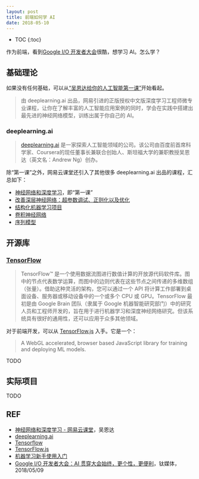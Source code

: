 ```yaml
---
layout: post
title: 前端如何学 AI
date: 2018-05-10
---
```


* TOC
{:toc}

作为前端，看到[Google I/O 开发者大会][tmt-io18]很酷，想学习 AI。怎么学？

## 基础理论

如果没有任何基础，可以从[“吴恩达给你的人工智能第一课”][deeplearning]开始看起。

> 由 deeplearning.ai 出品，网易引进的正版授权中文版深度学习工程师微专业课程，让你在了解丰富的人工智能应用案例的同时，学会在实践中搭建出最先进的神经网络模型，训练出属于你自己的 AI。

### deeplearning.ai

> [deeplearning.ai][dl] 是一家探索人工智能领域的公司。该公司由百度前首席科学家、Coursera的现任董事长兼联合创始人、斯坦福大学的兼职教授吴恩达（英文名：Andrew Ng）创办。

除“第一课”之外，网易云课堂还引入了其他很多 deeplearning.ai 出品的课程，汇总如下：

- [神经网络和深度学习][deeplearning]，即“第一课”
- [改善深层神经网络：超参数调试、正则化以及优化](https://mooc.study.163.com/course/2001281003#/info)
- [结构化机器学习项目](https://mooc.study.163.com/course/2001280004#/info)
- [卷积神经网络](https://mooc.study.163.com/course/2001281004#/info)
- [序列模型](https://mooc.study.163.com/course/2001280005#/info)

## 开源库

### [TensorFlow][tensorflow]

> TensorFlow&trade; 是一个使用数据流图进行数值计算的开放源代码软件库。图中的节点代表数学运算，而图中的边则代表在这些节点之间传递的多维数组（张量）。借助这种灵活的架构，您可以通过一个 API 将计算工作部署到桌面设备、服务器或移动设备中的一个或多个 CPU 或 GPU。TensorFlow 最初是由 Google Brain 团队（隶属于 Google 机器智能研究部门）中的研究人员和工程师开发的，旨在用于进行机器学习和深度神经网络研究。但该系统具有很好的通用性，还可以应用于众多其他领域。

对于前端开发，可以从 [TensorFlow.js][tf.js] 入手。它是一个：

> A WebGL accelerated, browser based JavaScript library for training and deploying ML models.

TODO

## 实际项目

TODO

## REF

- [神经网络和深度学习 - 网易云课堂][deeplearning]，吴恩达
- [deeplearning.ai][dl]
- [Tensorflow][tensorflow]
- [TensorFlow.js][tf.js]
- [机器学习新手使用入门][tf-beginner]
- [Google I/O 开发者大会：AI 贯穿大会始终，更个性，更便利][tmt-io18]，钛媒体，2018/05/09

[tensorflow]: https://tensorflow.google.cn/
[tf.js]: https://js.tensorflow.org/
[tf-beginner]: https://tensorflow.google.cn/get_started/get_started_for_beginners
[tmt-io18]: http://www.tmtpost.com/3233283.html
[mit-ai]: https://open.163.com/movie/2017/9/Q/S/MCTMNN3UI_MCTMNR8QS.html
[deeplearning]: http://mooc.study.163.com/course/2001281002#/info
[dl]: https://www.deeplearning.ai/
[dl-mooc]: https://mooc.study.163.com/university/deeplearning_ai#/c